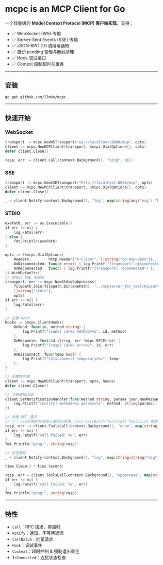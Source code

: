 # mcpc is an MCP Client for Go

一个轻量级的 **Model Context Protocol (MCP) 客户端实现**，支持：
- ✅ WebSocket (WS) 传输
- ✅ Server-Sent Events (SSE) 传输
- ✅ JSON-RPC 2.0 调用与通知
- ✅ 自动 pending 管理与断线清理
- ✅ Hook 调试接口
- ✅ Context 控制超时与重连

---

## 安装

```bash
go get github.com/llmdo/mcpc
```

---

## 快速开始

### WebSocket

```go
transport := mcpc.NewWSTransport("ws://localhost:8080/mcp", opts)
client := mcpc.NewMCPClient(transport, &mcpc.DialOptions{}, opts)
defer client.Close()

resp, err := client.Call(context.Background(), "ping", nil)
```

### SSE

```go
transport := mcpc.NewSSETransport("http://localhost:8080/mcp", opts)
client := mcpc.NewMCPClient(transport, &mcpc.DialOptions{}, opts)
defer client.Close()

_ = client.Notify(context.Background(), "log", map[string]any{"msg": "hello"})
```

### STDIO

```go
exePath, err := os.Executable()
if err != nil {
    log.Fatal(err)
} else {
    fmt.Println(exePath)
}

opts := (&mcpc.DialOptions{
    Headers:        http.Header{"X-Client": []string{"go-mcp-demo"}},
    OnDisconnected: func(e error) { log.Printf("[transport] disconnected: %v", e) },
    OnReconnected:  func() { log.Printf("[transport] reconnected") },
}).WithDefaults()
// 初始化 SSE 传输层
transport, err := mcpc.NewStdioSubprocess(
    filepath.Join(filepath.Dir(exePath), "../mcpserver_for_test/mcpserver_for_test.exe"), 
    []string{"stdio"}, 
    opts)
if err != nil {
    log.Fatal(err)
}

// 设置 Hook
hooks := &mcpc.ClientHooks{
    OnSend: func(id, method string) {
        log.Printf("[send] id=%s method=%s", id, method)
    },
    OnResponse: func(id string, err *mcpc.RPCError) {
        log.Printf("[resp] id=%s err=%v", id, err)
    },
    OnDisconnect: func(temp bool) {
        log.Printf("[disconnect] temporary=%v", temp)
    },
}

// 创建客户端
client := mcpc.NewMCPClient(transport, opts, hooks)
defer client.Close()

// 注册通知回调
client.SetNotificationHandler(func(method string, params json.RawMessage) {
    log.Printf("[notify] method=%s params=%s", method, string(params))
})

// 发起 RPC 请求
// !!! sse示例的方法在ws都可以使用，Call CallBatch ToolsCall ToolsList 都是可用的方法
resp, err := client.ToolsCall(context.Background(), "echo", map[string]any{"message": "Hello from MCP client"})
if err != nil {
    log.Fatalf("call failed: %v", err)
}
fmt.Println("pong:", string(resp))

// 发送通知
_ = client.Notify(context.Background(), "log", map[string]string{"msg": "hello from SSE"})

time.Sleep(3 * time.Second)

resp, err = client.ToolsCall(context.Background(), "uppercase", map[string]any{"message": "Hello from MCP client"})
if err != nil {
    log.Fatalf("call failed: %v", err)
}
fmt.Println("pong:", string(resp))
```


---

## 特性

* `Call`：RPC 请求，带超时
* `Notify`：通知，不等待返回
* `CallBatch`：批量请求
* `Hook`：调试事件
* `Context`：超时控制 & 强制退出重连
* `IsConnected`：连接状态检查
